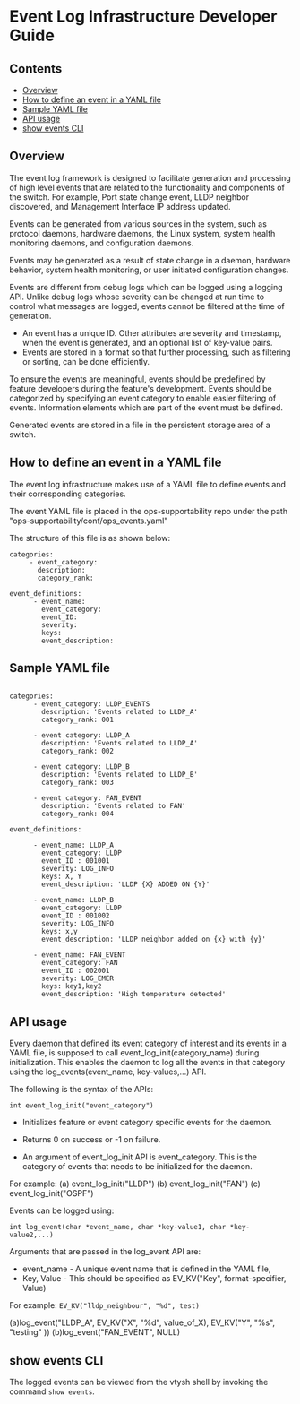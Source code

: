 # Event Log Infrastructure Developer Guide

## Contents

- [Overview](#overview)
- [How to define an event in a YAML file](#how-to-define-an-event-in-a-yaml-file)
- [Sample YAML file](#sample-yaml-file)
- [API usage](#api-usage)
- [show events CLI](#show-events-cli)

## Overview
The event log framework is designed to facilitate generation and processing of high level events that are related to the functionality and components of the switch. For example, Port state change event, LLDP neighbor discovered, and Management Interface IP address updated.

Events can be generated from various sources in the system, such as protocol daemons, hardware daemons, the Linux system, system health monitoring daemons, and configuration daemons.

Events may be generated as a result of state change in a daemon, hardware behavior, system health monitoring, or user initiated configuration changes.

Events are different from debug logs which can be logged using a logging API.
Unlike debug logs whose severity can be changed at run time to control what messages are logged, events cannot be filtered at the time of generation.

- An event has a unique ID. Other attributes are severity and timestamp, when the event is generated, and an optional list of key-value pairs.
- Events are stored in a format so that further processing, such as filtering or sorting, can be done efficiently.

To ensure the events are meaningful, events should be predefined by feature developers during the feature's development. Events should be categorized by specifying an event category to enable easier filtering of events. Information elements which are part of the event must be defined.

Generated events are stored in a file in the persistent storage area of a switch.

## How to define an event in a YAML file
The event log infrastructure makes use of a YAML file to define events and their corresponding categories.

The event YAML file is placed in the ops-supportability repo under the path "ops-supportability/conf/ops_events.yaml"

The structure of this file is as shown below:

```
categories:
     - event_category:
       description:
       category_rank:
```
```
event_definitions:
      - event_name:
        event_category:
        event_ID:
        severity:
        keys:
        event_description:
```

## Sample YAML file

```ditaa

categories:
      - event_category: LLDP_EVENTS
        description: 'Events related to LLDP_A'
	    category_rank: 001

      - event category: LLDP_A
        description: 'Events related to LLDP_A'
	    category_rank: 002

      - event category: LLDP_B
        description: 'Events related to LLDP_B'
	    category_rank: 003

      - event category: FAN_EVENT
        description: 'Events related to FAN'
	    category_rank: 004

event_definitions:

      - event_name: LLDP_A
        event_category: LLDP
        event_ID : 001001
        severity: LOG_INFO
        keys: X, Y
        event_description: 'LLDP {X} ADDED ON {Y}'

      - event_name: LLDP_B
        event_category: LLDP
        event_ID : 001002
        severity: LOG_INFO
        keys: x,y
        event_description: 'LLDP neighbor added on {x} with {y}'

      - event_name: FAN_EVENT
        event_category: FAN
        event_ID : 002001
        severity: LOG_EMER
        keys: key1,key2
        event_description: 'High temperature detected'
```

## API usage

Every daemon that defined its event category of interest and its events in a YAML file, is supposed to call event_log_init(category_name) during initialization. This enables the daemon to log all the events in that category using the log_events(event_name, key-values,...) API.

The following is the syntax of the APIs:

`int event_log_init("event_category")`

- Initializes feature or event category specific events for the daemon.

- Returns 0 on success or -1 on failure.

- An argument of event_log_init API is event_category. This is the category of events that needs to be initialized for the daemon.

For example:
 (a) event_log_init("LLDP")
 (b) event_log_init("FAN")
 (c) event_log_init("OSPF")


Events can be logged using:
```
int log_event(char *event_name, char *key-value1, char *key-value2,...)
```
Arguments that are passed in the log_event API are:
- event_name - A unique event name that is defined in the YAML file,
- Key, Value - This should be specified as EV_KV("Key", format-specifier, Value)

For example:
`EV_KV("lldp_neighbour", "%d", test)`

(a)log_event("LLDP_A", EV_KV("X", "%d", value_of_X), EV_KV("Y", "%s", "testing" ))
(b)log_event("FAN_EVENT", NULL)


## show events CLI

The logged events can be viewed from the vtysh shell by invoking the command `show events`.

